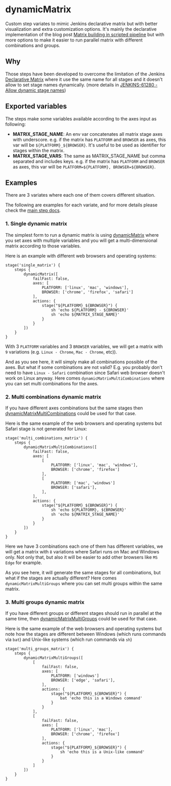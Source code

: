 # dynamicMatrix

Custom step variates to mimic Jenkins declarative matrix but with better visualization
and extra customization options. It's mainly the declarative implementation of the blog post
[Matrix building in scripted pipeline](https://www.jenkins.io/blog/2019/12/02/matrix-building-with-scripted-pipeline)
but with more options to make it easier to run parallel matrix with different combinations and groups.

## Why

Those steps have been developed to overcome the limitation of the Jenkins
[Declarative Matrix](https://www.jenkins.io/doc/book/pipeline/syntax/#declarative-matrix) where it use the same name
for all stages and it doesn't allow to set stage names dynamically.
(more details in [JENKINS-61280 - Allow dynamic stage names](https://issues.jenkins.io/browse/JENKINS-61280))

## Exported variables

The steps make some variables available according to the axes input as following:

- **MATRIX_STAGE_NAME**: An env var concatenates all matrix stage axes with underscore.
    e.g. if the matrix has `PLATFORM` and `BROWSER` as axes, this var will be `${PLATFORM}_${BROWSER}`.
    It's useful to be used as identifier for stages within the matrix.
- **MATRIX_STAGE_VARS**: The same as MATRIX_STAGE_NAME but comma separated and includes keys.
    e.g. if the matrix has `PLATFORM` and `BROWSER` as axes, this var will be 
    `PLATFORM=${PLATFORM}, BROWSER=${BROWSER}`.

## Examples

There are 3 variates where each one of them covers different situation.

The following are examples for each variate, and for more details please check the
[main step docs](../vars/dynamicMatrix.groovy).  

### 1. Single dynamic matrix

The simplest form to run a dynamic matrix is using [dynamicMatrix](../vars/dynamicMatrix.groovy) where you set axes
with multiple variables and you will get a multi-dimensional matrix according to those variables.

Here is an example with different web browsers and operating systems:

```
stage('single_matrix') {
    steps {
        dynamicMatrix([
            failFast: false,
            axes: [
                PLATFORM: ['linux', 'mac', 'windows'],
                BROWSER: ['chrome', 'firefox', 'safari']
            ],
            actions: {
                stage("${PLATFORM}_${BROWSER}") {
                    sh 'echo ${PLATFORM} - ${BROWSER}'
                    sh 'echo ${MATRIX_STAGE_NAME}'
                }
            }
        ])
    }
}
```

With 3 `PLATFORM` variables and 3 `BROWSER` variables, we will get a matrix with `9` variations (e.g. `Linux - Chrome`,
`Mac - Chrome`, etc)).

And as you see here, it will simply make all combinations possible of the axes. But what if some combinations
are not valid? E.g. you probably don't need to have `Linux - Safari` combination since Safari web browser doesn't work
on Linux anyway. Here comes `dynamicMatrixMultiCombinations` where you can set multi combinations for the axes.

### 2. Multi combinations dynamic matrix

If you have different axes combinations but the same stages then [dynamicMatrixMultiCombinations](../vars/dynamicMatrixMultiCombinations.groovy)
could be used for that case.

Here is the same example of the web browsers and operating systems but Safari stage is not generated for Linux:

```
stage('multi_combinations_matrix') {
    steps {
        dynamicMatrixMultiCombinations([
            failFast: false,
            axes: [
                [
                    PLATFORM: ['linux', 'mac', 'windows'],
                    BROWSER: ['chrome', 'firefox']
                ],
                [
                    PLATFORM: ['mac', 'windows']
                    BROWSER: ['safari'],
                ],
            ],
            actions: {
                stage("${PLATFORM}_${BROWSER}") {
                    sh 'echo ${PLATFORM}, ${BROWSER}'
                    sh 'echo ${MATRIX_STAGE_NAME}'
                }
            }
        ])
    }
}
```

Here we have 3 combinations each one of them has different variables, we will get a matrix with `8` variations
where Safari runs on Mac and Windows only. Not only that, but also it will be easier to add other browsers like
`MS Edge` for example.

As you see here, it will generate the same stages for all combinations, but what if the stages are actually different?
Here comes `dynamicMatrixMultiGroups` where you can set multi groups within the same matrix.

### 3. Multi groups dynamic matrix

If you have different groups or different stages should run in parallel at the same time, then [dynamicMatrixMultiGroups](../vars/dynamicMatrixMultiGroups.groovy)
could be used for that case.

Here is the same example of the web browsers and operating systems but note how the stages are different between
Windows (which runs commands via `bat`) and Unix-like systems (which run commands via `sh`)

```
stage('multi_groups_matrix') {
    steps {
        dynamicMatrixMultiGroups([
            [
                failFast: false,
                axes: [
                    PLATFORM: ['windows']
                    BROWSER: ['edge', 'safari'],
                ],
                actions: {
                    stage("${PLATFORM}_${BROWSER}") {
                        bat 'echo this is a Windows command'
                    }
                }
            ],
            [
                failFast: false,
                axes: [
                    PLATFORM: ['linux', 'mac'],
                    BROWSER: ['chrome', 'firefox']
                ],
                actions: {
                    stage("${PLATFORM}_${BROWSER}") {
                        sh 'echo this is a Unix-like command'
                    }
                }
            ]
        ])
    }
}
```
